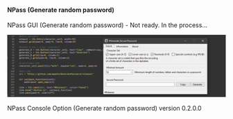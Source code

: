 #### NPass (Generate random password)

NPass GUI (Generate random password) - Not ready. In the process...

![Generate Secure Password](https://raw.githubusercontent.com/appath/GeneratePassword/master/img/%23generate_secure_password.png)

NPass Console Option (Generate random password) version 0.2.0.0

